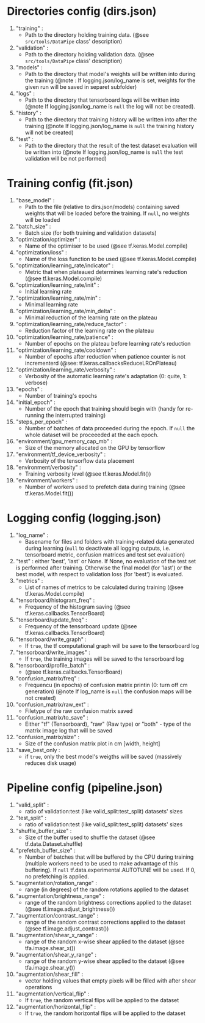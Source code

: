 # Directories config (dirs.json)

1. "training" : 
    - Path to the directory holding training data. (@see `src/tools/DataPipe` class' description)
2. "validation" : 
    - Path to the directory holding validation data. (@see `src/tools/DataPipe` class' description)
3. "models" : 
    - Path to the directory that model's weights will be written into during the training (@note : If logging.json/log_name is set, weights for the given run will be saved in separet subfolder)
4. "logs" : 
    - Path to the directory that tensorboard logs will be written into (@note If logging.json/log_name is `null` the log will not be created).
5. "history" : 
    - Path to the directory that training history will be written into after the training (@note If logging.json/log_name is `null` the training history will not be created)
6. "test" : 
    - Path to the directory that the result of the test dataset evaluation will be written into (@note If logging.json/log_name is `null` the test validation will be not performed)


# Training config (fit.json)

1. "base_model" : 
    - Path to the file (relative to dirs.json/models) containing saved weights that will be loaded before the training. If `null`, no weights will be loaded
2. "batch_size" : 
    - Batch size (for both training and validation datasets)
3. "optimization/optimizer" : 
    - Name of the optimiser to be used (@see tf.keras.Model.compile)
4. "optimization/loss" : 
    - Name of the loss function to be used (@see tf.keras.Model.compile)
5. "optimization/learning_rate/indicator" : 
    - Metric that when plateaued determines learning rate's reduction (@see tf.keras.Model.compile)
6. "optimization/learning_rate/init" : 
    - Initial learning rate
7. "optimization/learning_rate/min" : 
    - Minimal learning rate
8. "optimization/learning_rate/min_delta" : 
    - Minimal reduction of the learning rate on the plateau
9. "optimization/learning_rate/reduce_factor" : 
    - Reduction factor of the learning rate on the plateau
10. "optimization/learning_rate/patience" : 
    - Number of epochs on the plateau before learning rate's reduction
11. "optimization/learning_rate/cooldown" : 
    - Number of epochs after reduction when patience counter is not incrementerd (@see: tf.keras.callbacksReduceLROnPlateau)
12. "optimization/learning_rate/verbosity" : 
    - Verbosity of the automatic learning rate's adaptation (0: quite, 1: verbose)
13. "epochs" : 
    - Number of training's epochs
14. "initial_epoch" : 
    - Number of the epoch that training should begin with (handy for re-running the interrupted training)
15. "steps_per_epoch" : 
    - Number of batches of data proceeded during the epoch. If `null` the whole dataset will be proceeeded at the each epoch.
16. "environment/gpu_memory_cap_mb" : 
    - Size of the memory allocated on the GPU by tensorflow
17. "environment/tf_device_verbosity" : 
    - Verbosity of the tensorflow data placement
18. "environment/verbosity" : 
    - Training verbosity level (@see tf.keras.Model.fit())
19. "environment/workers" : 
    - Number of workers used to prefetch data during training (@see tf.keras.Model.fit())


# Logging config (logging.json)

1. "log_name" : 
    - Basename for files and folders with training-related data generated during learning (`null` to deactivate all logging outputs, i.e. tensorboard metric, confusion matrices and test set evaluation)
2. "test" : either 'best', 'last' or None. If None, no evaluation of the test set is performed after training. Otherwise the final model (for 'last') or the best model, with respect to validation loss (for 'best') is evaluated.
3. "metrics" : 
    - List of names of metrics to be calculated during training (@see tf.keras.Model.compile)
4. "tensorboard/histogram_freq" : 
    - Frequency of the histogram saving (@see tf.keras.callbacks.TensorBoard)
5. "tensorboard/update_freq" : 
    - Frequency of the tensorboard update (@see tf.keras.callbacks.TensorBoard)
6. "tensorboard/write_graph" : 
    - If `true`, the tf computational graph will be save to the tensorboard log
7. "tensorboard/write_images" : 
    - If `true`, the training images will be saved to the tensorboard log
8. "tensorboard/profile_batch" : 
    - (@see tf.keras.callbacks.TensorBoard)
9. "confusion_matrix/freq" : 
    - Frequencu (in epochs) of confusion matrix printin (0: turn off cm generation) (@note If log_name is `null` the confusion maps will be not created)
10. "confusion_matrix/raw_ext" : 
    - Filetype of the raw confusion matrix saved
11. "confusion_matrix/to_save" : 
    - Either "tf" (Tensorboard), "raw" (Raw type) or "both" - type of the matrix image log that will be saved
12. "confusion_matrix/size" : 
    - Size of the confusion matrix plot in cm [width, height]
13. "save_best_only :
    - if `true`, only the best model's weigths will be saved (massively reduces disk usage)


# Pipeline config (pipeline.json)

1. "valid_split" : 
    - ratio of validation:test (like valid_split:test_split) datasets' sizes
1. "test_split" : 
    - ratio of validation:test (like valid_split:test_split) datasets' sizes
2. "shuffle_buffer_size" : 
    - Size of the buffer used to shuffle the dataset (@see tf.data.Dataset.shuffle)
3. "prefetch_buffer_size" : 
    - Number of batches that will be buffered by the CPU during training (multiple workers need to be used to make advantage of this buffering). If `null` tf.data.experimental.AUTOTUNE will be used. If 0, no prefetching is applied.
4. "augmentation/rotation_range" : 
    - range (in degrees) of the random rotations applied to the dataset
5. "augmentation/brightness_range" : 
    - range of the random brightness corrections applied to the dataset (@see tf.image.adjust_brightness())
6. "augmentation/contrast_range" : 
    - range of the random contrast corrections applied to the dataset (@see tf.image.adjust_contrast())
7. "augmentation/shear_x_range" : 
    - range of the random x-wise shear applied to the dataset (@see tfa.image.shear_x())
8. "augmentation/shear_y_range" : 
    - range of the random y-wise shear applied to the dataset (@see tfa.image.shear_y())
9. "augmentation/shear_fill" : 
    - vector holding values that empty pixels will be filled with after shear operations
10. "augmentation/vertical_flip" : 
    - If `true`, the random vertical flips will be applied to the dataset
11. "augmentation/horizontal_flip" : 
    - If `true`, the random horizontal flips will be applied to the dataset
